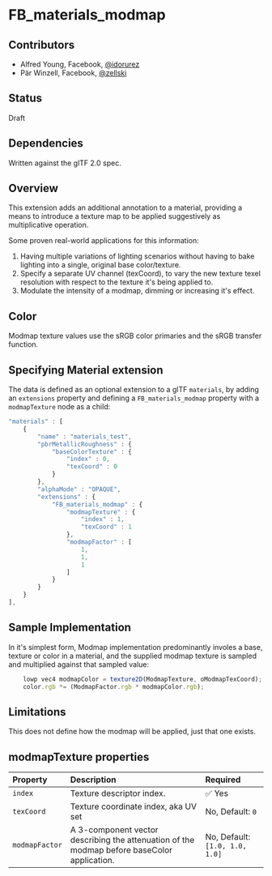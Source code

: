 # FB\_materials\_modmap

## Contributors

* Alfred Young, Facebook, [@idorurez](https://github.com/idorurez)
* Pär Winzell, Facebook, [@zellski](https://twitter.com/zellski)

## Status

Draft

## Dependencies

Written against the glTF 2.0 spec.

## Overview

This extension adds an additional annotation to a material, providing a means to introduce a texture map to be applied suggestively as multiplicative operation.

Some proven real-world applications for this information:
1. Having multiple variations of lighting scenarios without having to bake lighting into a single, original base color/texture.
2. Specify a separate UV channel (texCoord), to vary the new texture texel resolution with respect to the texture it's being applied to.
3. Modulate the intensity of a modmap, dimming or increasing it's effect.

## Color

Modmap texture values use the sRGB color primaries and the sRGB transfer function.

## Specifying Material extension

The data is defined as an optional extension to a glTF `materials`, by adding an `extensions` property and defining a `FB_materials_modmap` property with a `modmapTexture` node as a child:

```javascript
"materials" : [
	{
		"name" : "materials_test",
		"pbrMetallicRoughness" : {
			"baseColorTexture" : {
				"index" : 0,
				"texCoord" : 0
			}
		},
		"alphaMode" : "OPAQUE",
		"extensions" : {
			"FB_materials_modmap" : {
				"modmapTexture" : {
					"index" : 1,
					"texCoord" : 1
				},
				"modmapFactor" : [
					1,
					1,
					1
				]
			}
		}
	}
],
```

## Sample Implementation

In it's simplest form, Modmap implementation predominantly involes a base, texture or color in a material, and the supplied modmap texture is sampled and multiplied against that sampled value:

```javascript
    lowp vec4 modmapColor = texture2D(ModmapTexture, oModmapTexCoord);
    color.rgb *= (ModmapFactor.rgb * modmapColor.rgb);

```

## Limitations
This does not define how the modmap will be applied, just that one exists.

## modmapTexture properties
| Property | Description | Required |
|:-----------------------|:------------------------------------------| :--------------------------|
| `index` | Texture descriptor index. | :white_check_mark: Yes |
| `texCoord` | Texture coordinate index, aka UV set | No, Default: `0` |
| `modmapFactor` | A 3-component vector describing the attenuation of the modmap before baseColor application. | No, Default: `[1.0, 1.0, 1.0]` |



